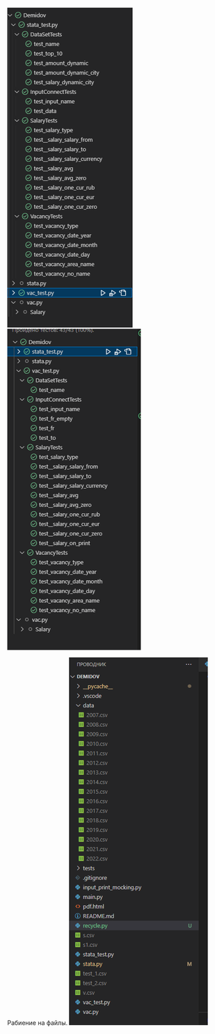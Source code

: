 ![1](https://raw.githubusercontent.com/StumpyTax/Demidov/main/tests/1.png)
![2](https://raw.githubusercontent.com/StumpyTax/Demidov/main/tests/2.png) 


Рабиение на файлы.
![2](https://raw.githubusercontent.com/StumpyTax/Demidov/main/img/files_on_years.png) 

